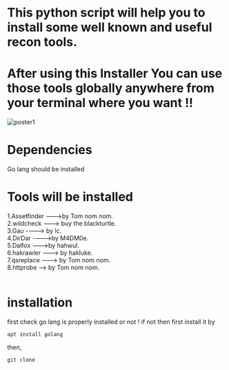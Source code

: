 # This python script will help you to install some well known and useful recon tools.
# After using this Installer You can use those tools globally anywhere from your terminal where you want !!
![poster1](https://user-images.githubusercontent.com/45453772/115601152-400ebd00-a2ff-11eb-9529-208014d01473.png)

# Dependencies 
Go lang should be installed

# Tools will be installed  <br />
1.Assetfinder --->by Tom nom nom. <br />
2.wildcheck ---> buy the blackturtle. <br />
3.Gau ----> by lc. <br />
4.DirDar ---->by M4DM0e. <br /> 
5.Dalfox --->by hahwul. <br />
6.hakrawler ---> by hakluke. <br />
7.qsreplace ---> by Tom nom nom. <br />
8.httprobe --> by Tom nom nom. <br /> <br />


# installation
first check go lang is properly installed or not ! if not then first install it by 
```
apt install golang

```
then,
```
git clone 
```
